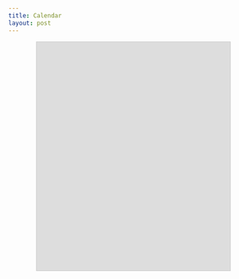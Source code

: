 ```yaml
---
title: Calendar
layout: post
---
```


<div style="overflow: hidden; height: 460px; width: 390px; margin: auto; border: 1px solid #cccccc"><iframe src="https://teamup.com/ksesmzhd78yhg1hdif?view=l&showHeader=0&showLogo=0&showSearch=0&showProfileAndInfo=0&showSidepanel=0&disableSidepanel=1&showTitle=0&showViewSelector=0&showMenu=0&showAgendaHeader=0&showAgendaDetails=0&showYearViewHeader=0&listGroupBy=month" style="width: 900px; height: 480px;" loading="lazy" frameborder="0"></iframe></div>
